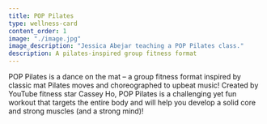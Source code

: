 ```yaml
---
title: POP Pilates
type: wellness-card
content_order: 1
image: "./image.jpg"
image_description: "Jessica Abejar teaching a POP Pilates class."
description: A pilates-inspired group fitness format
---
```

POP Pilates is a dance on the mat – a group fitness format inspired by classic mat Pilates moves and choreographed to upbeat music! Created by YouTube fitness star Cassey Ho, POP Pilates is a challenging yet fun workout that targets the entire body and will help you develop a solid core and strong muscles (and a strong mind)!